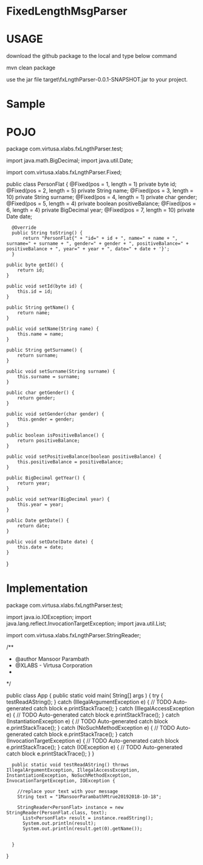 # FixedLengthMsgParser

# USAGE

download the github package to the local and type below command

mvn clean package

use the jar file  target\fxLngthParser-0.0.1-SNAPSHOT.jar to your project.

# Sample

# POJO

  package com.virtusa.xlabs.fxLngthParser.test;


  import java.math.BigDecimal;
  import java.util.Date;

  import com.virtusa.xlabs.fxLngthParser.Fixed;

  public class PersonFlat {
      @Fixed(pos = 1, length = 1)
      private byte id;
      @Fixed(pos = 2, length = 5)
      private String name;
      @Fixed(pos = 3, length = 10)
      private String surname;
      @Fixed(pos = 4, length = 1)
      private char gender;
      @Fixed(pos = 5, length = 4)
      private boolean positiveBalance;
      @Fixed(pos = 6, length = 4)
      private BigDecimal year;
      @Fixed(pos = 7, length = 10)
      private Date date;

      @Override
      public String toString() {
          return "PersonFlat{" + "id=" + id + ", name=" + name + ", surname=" + surname + ", gender=" + gender + ", positiveBalance=" + positiveBalance + ", year=" + year + ", date=" + date + '}';
      }

  	public byte getId() {
  		return id;
  	}

  	public void setId(byte id) {
  		this.id = id;
  	}

  	public String getName() {
  		return name;
  	}

  	public void setName(String name) {
  		this.name = name;
  	}

  	public String getSurname() {
  		return surname;
  	}

  	public void setSurname(String surname) {
  		this.surname = surname;
  	}

  	public char getGender() {
  		return gender;
  	}

  	public void setGender(char gender) {
  		this.gender = gender;
  	}

  	public boolean isPositiveBalance() {
  		return positiveBalance;
  	}

  	public void setPositiveBalance(boolean positiveBalance) {
  		this.positiveBalance = positiveBalance;
  	}

  	public BigDecimal getYear() {
  		return year;
  	}

  	public void setYear(BigDecimal year) {
  		this.year = year;
  	}

  	public Date getDate() {
  		return date;
  	}

  	public void setDate(Date date) {
  		this.date = date;
  	}

  }

  # Implementation

  package com.virtusa.xlabs.fxLngthParser.test;

  import java.io.IOException;
  import java.lang.reflect.InvocationTargetException;
  import java.util.List;

  import com.virtusa.xlabs.fxLngthParser.StringReader;


  /**
   * @author Mansoor Parambath
   * @XLABS - Virtusa Corporation
   *
   */


  public class App
  {
  	public static void main( String[] args )
      {
      	try {
  			testReadAString();
  		} catch (IllegalArgumentException e) {
  			// TODO Auto-generated catch block
  			e.printStackTrace();
  		} catch (IllegalAccessException e) {
  			// TODO Auto-generated catch block
  			e.printStackTrace();
  		} catch (InstantiationException e) {
  			// TODO Auto-generated catch block
  			e.printStackTrace();
  		} catch (NoSuchMethodException e) {
  			// TODO Auto-generated catch block
  			e.printStackTrace();
  		} catch (InvocationTargetException e) {
  			// TODO Auto-generated catch block
  			e.printStackTrace();
  		} catch (IOException e) {
  			// TODO Auto-generated catch block
  			e.printStackTrace();
  		}
      }

      public static void testReadAString() throws IllegalArgumentException, IllegalAccessException, InstantiationException, NoSuchMethodException, InvocationTargetException, IOException {

      	//replace your text with your message
      	String text = "1MansoorParambathMtrue20192018-10-18";

      	StringReader<PersonFlat> instance = new StringReader(PersonFlat.class, text);
          List<PersonFlat> result = instance.readString();
          System.out.println(result);
          System.out.println(result.get(0).getName());


      }
  }
